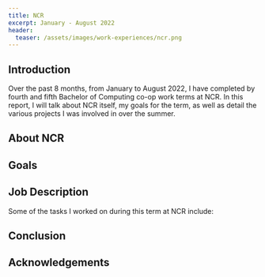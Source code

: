 ```yaml
---
title: NCR
excerpt: January - August 2022
header:
  teaser: /assets/images/work-experiences/ncr.png
---
```


## Introduction
Over the past 8 months, from January to August 2022, I have completed by fourth and fifth Bachelor of Computing co-op work terms at NCR. In this report, I will talk about NCR itself, my goals for the term, as well as detail the various projects I was involved in over the summer.

## About NCR


## Goals


## Job Description


Some of the tasks I worked on during this term at NCR include:



## Conclusion


## Acknowledgements

